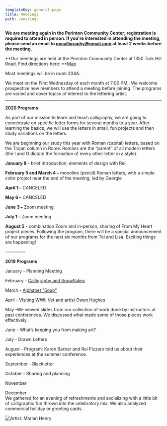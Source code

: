```yaml
---
templateKey: general-page
title: Meetings
path: /meetings
---
```

**We are meeting again in the Perinton Community Center; registration is required to attend in person. If you're interested in attending the meeting, please send an email to gvcalligraphy@gmail.com at least 2 weeks before the meeting.**

**Our meetings are held at the Perinton Community Center at 1350 Turk Hill Road. Find directions here: **[Map](https://www.google.com/maps/place/Perinton+Community+Center/@43.0829469,-77.4327027,17z/data=!3m1!4b1!4m5!3m4!1s0x89d133246f759619:0xe273455bc24c0530!8m2!3d43.082943!4d-77.430514)

Most meetings will be in room 204A.

We meet on the First Wednesday of each month at 7:00 PM,. We welcome prospective new members to attend a meeting before joining. The programs are varied and cover topics of interest to the lettering artist.

- - -

**2020 Programs**

As part of our mission to learn and teach calligraphy, we are going to concentrate on specific letter forms for several months to a year. After learning the basics, we will use the letters in small, fun projects and then study variations on the letters.

We are beginning our study this year with Roman (capital) letters, based on the Trajan column in Rome. Romans are the “parent” of all modern letters (the I and O dictate the formation of every other letter in a style). 

**January 8** - brief introduction; elements of design with Rei.

**February 5 and March 4 –** monoline (pencil) Roman letters, with a simple color project near the end of the meeting, led by Georgie

**April 1 –** CANCELED

**May 6 –** CANCELED

**June 3 –** Zoom meeting

**July 1 –** Zoom meeting

**August 5** - combination Zoom and in-person, sharing of From My Heart project pieces. Following the program, there will be a special announcement of our programs for the next six months from Toi and Lisa.  Exciting things are happening!

\----------

**2019 Programs**

January - Planning Meeting

February - [Calligraphy and Snowflakes](../february-meeting) 

March - [Alphabet "Soup"](../march-meeting)

April - [Visiting WWII Vet and artist Owen Hughes](../april-meeting)

May -We viewed slides from our collection of work done by instructors at past conferences. We discussed what made some of those pieces work effectively.

June - What’s keeping you from making art? 

July - Drawn Letters

August - Program: Karen Barber and Rei Pizzaro told us about their experiences at the summer conference.

September - Blackletter

October - Sharing and planning 

November

December\
We gathered for an evening of refreshments and socializing with a little bit of calligraphic fun thrown into the celebratory mix. We also analyzed commercial holiday or greeting cards.  

![Artist: Marian Henry](/img/marianh_resistentialism.jpg)
